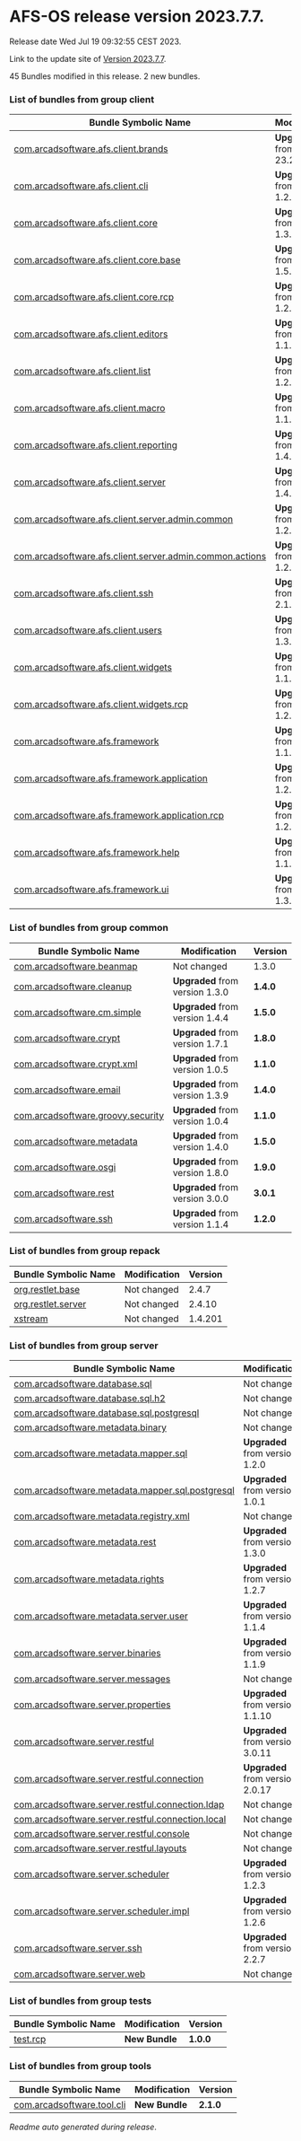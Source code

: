 # AFS-OS release version 2023.7.7.

Release date Wed Jul 19 09:32:55 CEST 2023.

Link to the update site of [Version 2023.7.7](https://github.com/ARCAD-Software/AFS/releases/download/2023.7.7/).

45 Bundles modified in this release.
2 new bundles.



### List of bundles from group **client**

Bundle Symbolic Name | Modification | Version
-------------------- | ------------ | -------
[com.arcadsoftware.afs.client.brands](bundles/client/afs.client.brands) | **Upgraded** from version 23.2.0 | **1.0.0**
[com.arcadsoftware.afs.client.cli](bundles/client/afs.client.cli) | **Upgraded** from version 1.2.3 | **1.3.0**
[com.arcadsoftware.afs.client.core](bundles/client/afs.client.core) | **Upgraded** from version 1.3.5 | **1.4.0**
[com.arcadsoftware.afs.client.core.base](bundles/client/afs.client.core.base) | **Upgraded** from version 1.5.3 | **1.6.0**
[com.arcadsoftware.afs.client.core.rcp](bundles/client/afs.client.core.rcp) | **Upgraded** from version 1.2.2 | **1.3.0**
[com.arcadsoftware.afs.client.editors](bundles/client/afs.client.editors) | **Upgraded** from version 1.1.5 | **1.2.0**
[com.arcadsoftware.afs.client.list](bundles/client/afs.client.list) | **Upgraded** from version 1.2.1 | **1.3.0**
[com.arcadsoftware.afs.client.macro](bundles/client/afs.client.macro) | **Upgraded** from version 1.1.2 | **1.2.0**
[com.arcadsoftware.afs.client.reporting](bundles/client/afs.client.reporting) | **Upgraded** from version 1.4.2 | **1.5.0**
[com.arcadsoftware.afs.client.server](bundles/client/afs.client.server) | **Upgraded** from version 1.4.2 | **1.5.0**
[com.arcadsoftware.afs.client.server.admin.common](bundles/client/afs.client.server.admin.common) | **Upgraded** from version 1.2.2 | **1.3.0**
[com.arcadsoftware.afs.client.server.admin.common.actions](bundles/client/afs.client.server.admin.common.actions) | **Upgraded** from version 1.2.2 | **1.3.0**
[com.arcadsoftware.afs.client.ssh](bundles/client/afs.client.ssh) | **Upgraded** from version 2.1.0 | **2.2.0**
[com.arcadsoftware.afs.client.users](bundles/client/afs.client.users) | **Upgraded** from version 1.3.2 | **1.4.0**
[com.arcadsoftware.afs.client.widgets](bundles/client/afs.client.widgets) | **Upgraded** from version 1.1.5 | **1.2.0**
[com.arcadsoftware.afs.client.widgets.rcp](bundles/client/afs.client.widgets.rcp) | **Upgraded** from version 1.2.4 | **1.3.0**
[com.arcadsoftware.afs.framework](bundles/client/afs.framework) | **Upgraded** from version 1.1.2 | **1.2.0**
[com.arcadsoftware.afs.framework.application](bundles/client/afs.framework.application) | **Upgraded** from version 1.2.1 | **1.3.0**
[com.arcadsoftware.afs.framework.application.rcp](bundles/client/afs.framework.application.rcp) | **Upgraded** from version 1.2.1 | **1.3.0**
[com.arcadsoftware.afs.framework.help](bundles/client/afs.framework.help) | **Upgraded** from version 1.1.2 | **1.2.0**
[com.arcadsoftware.afs.framework.ui](bundles/client/afs.framework.ui) | **Upgraded** from version 1.3.2 | **1.4.0**



### List of bundles from group **common**

Bundle Symbolic Name | Modification | Version
-------------------- | ------------ | -------
[com.arcadsoftware.beanmap](bundles/common/beanmap) | Not changed | 1.3.0
[com.arcadsoftware.cleanup](bundles/common/cleanup) | **Upgraded** from version 1.3.0 | **1.4.0**
[com.arcadsoftware.cm.simple](bundles/common/cm.simple) | **Upgraded** from version 1.4.4 | **1.5.0**
[com.arcadsoftware.crypt](bundles/common/crypt) | **Upgraded** from version 1.7.1 | **1.8.0**
[com.arcadsoftware.crypt.xml](bundles/common/crypt.xml) | **Upgraded** from version 1.0.5 | **1.1.0**
[com.arcadsoftware.email](bundles/common/email) | **Upgraded** from version 1.3.9 | **1.4.0**
[com.arcadsoftware.groovy.security](bundles/common/groovy.security) | **Upgraded** from version 1.0.4 | **1.1.0**
[com.arcadsoftware.metadata](bundles/common/metadata) | **Upgraded** from version 1.4.0 | **1.5.0**
[com.arcadsoftware.osgi](bundles/common/osgi) | **Upgraded** from version 1.8.0 | **1.9.0**
[com.arcadsoftware.rest](bundles/common/rest) | **Upgraded** from version 3.0.0 | **3.0.1**
[com.arcadsoftware.ssh](bundles/common/ssh) | **Upgraded** from version 1.1.4 | **1.2.0**



### List of bundles from group **repack**

Bundle Symbolic Name | Modification | Version
-------------------- | ------------ | -------
[org.restlet.base](bundles/repack/org.restlet.base) | Not changed | 2.4.7
[org.restlet.server](bundles/repack/org.restlet.server) | Not changed | 2.4.10
[xstream](bundles/repack/xstream) | Not changed | 1.4.201



### List of bundles from group **server**

Bundle Symbolic Name | Modification | Version
-------------------- | ------------ | -------
[com.arcadsoftware.database.sql](bundles/server/database.sql) | Not changed | 2.3.0
[com.arcadsoftware.database.sql.h2](bundles/server/database.sql.h2) | Not changed | 3.1.0
[com.arcadsoftware.database.sql.postgresql](bundles/server/database.sql.postgresql) | Not changed | 1.2.0
[com.arcadsoftware.metadata.binary](bundles/server/metadata.binary) | Not changed | 1.2.0
[com.arcadsoftware.metadata.mapper.sql](bundles/server/metadata.mapper.sql) | **Upgraded** from version 1.2.0 | **1.3.0**
[com.arcadsoftware.metadata.mapper.sql.postgresql](bundles/server/metadata.mapper.sql.postgresql) | **Upgraded** from version 1.0.1 | **1.1.0**
[com.arcadsoftware.metadata.registry.xml](bundles/server/metadata.registry.xml) | Not changed | 1.2.0
[com.arcadsoftware.metadata.rest](bundles/server/metadata.rest) | **Upgraded** from version 1.3.0 | **1.4.0**
[com.arcadsoftware.metadata.rights](bundles/server/metadata.rights) | **Upgraded** from version 1.2.7 | **1.3.0**
[com.arcadsoftware.metadata.server.user](bundles/server/metadata.server.user) | **Upgraded** from version 1.1.4 | **1.2.0**
[com.arcadsoftware.server.binaries](bundles/server/server.binaries) | **Upgraded** from version 1.1.9 | **1.2.0**
[com.arcadsoftware.server.messages](bundles/server/server.messages) | Not changed | 1.2.0
[com.arcadsoftware.server.properties](bundles/server/server.properties) | **Upgraded** from version 1.1.10 | **1.2.0**
[com.arcadsoftware.server.restful](bundles/server/server.restful) | **Upgraded** from version 3.0.11 | **3.1.0**
[com.arcadsoftware.server.restful.connection](bundles/server/server.restful.connection) | **Upgraded** from version 2.0.17 | **2.1.0**
[com.arcadsoftware.server.restful.connection.ldap](bundles/server/server.restful.connection.ldap) | Not changed | 2.4.0
[com.arcadsoftware.server.restful.connection.local](bundles/server/server.restful.connection.local) | Not changed | 1.5.0
[com.arcadsoftware.server.restful.console](bundles/server/server.restful.console) | Not changed | 1.4.0
[com.arcadsoftware.server.restful.layouts](bundles/server/server.restful.layouts) | Not changed | 9.6.0
[com.arcadsoftware.server.scheduler](bundles/server/server.scheduler) | **Upgraded** from version 1.2.3 | **1.3.0**
[com.arcadsoftware.server.scheduler.impl](bundles/server/server.scheduler.impl) | **Upgraded** from version 1.2.6 | **1.3.0**
[com.arcadsoftware.server.ssh](bundles/server/server.ssh) | **Upgraded** from version 2.2.7 | **2.3.0**
[com.arcadsoftware.server.web](bundles/server/server.web) | Not changed | 1.2.0



### List of bundles from group **tests**

Bundle Symbolic Name | Modification | Version
-------------------- | ------------ | -------
[test.rcp](bundles/tests/test_RCP) | **New Bundle** | **1.0.0**



### List of bundles from group **tools**

Bundle Symbolic Name | Modification | Version
-------------------- | ------------ | -------
[com.arcadsoftware.tool.cli](bundles/tools/tool.cli) | **New Bundle** | **2.1.0**






*Readme auto generated during release*.
